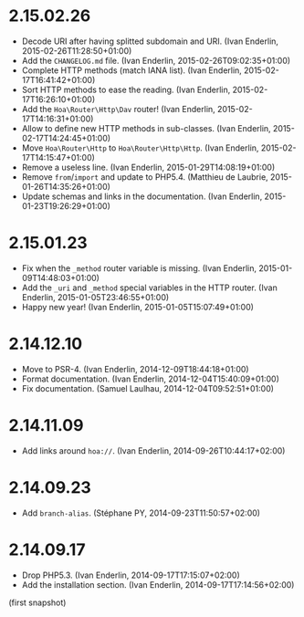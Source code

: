 # 2.15.02.26

  * Decode URI after having splitted subdomain and URI. (Ivan Enderlin, 2015-02-26T11:28:50+01:00)
  * Add the `CHANGELOG.md` file. (Ivan Enderlin, 2015-02-26T09:02:35+01:00)
  * Complete HTTP methods (match IANA list). (Ivan Enderlin, 2015-02-17T16:41:42+01:00)
  * Sort HTTP methods to ease the reading. (Ivan Enderlin, 2015-02-17T16:26:10+01:00)
  * Add the `Hoa\Router\Http\Dav` router! (Ivan Enderlin, 2015-02-17T14:16:31+01:00)
  * Allow to define new HTTP methods in sub-classes. (Ivan Enderlin, 2015-02-17T14:24:45+01:00)
  * Move `Hoa\Router\Http` to `Hoa\Router\Http\Http`. (Ivan Enderlin, 2015-02-17T14:15:47+01:00)
  * Remove a useless line. (Ivan Enderlin, 2015-01-29T14:08:19+01:00)
  * Remove `from`/`import` and update to PHP5.4. (Matthieu de Laubrie, 2015-01-26T14:35:26+01:00)
  * Update schemas and links in the documentation. (Ivan Enderlin, 2015-01-23T19:26:29+01:00)

# 2.15.01.23

  * Fix when the `_method` router variable is missing. (Ivan Enderlin, 2015-01-09T14:48:03+01:00)
  * Add the `_uri` and `_method` special variables in the HTTP router. (Ivan Enderlin, 2015-01-05T23:46:55+01:00)
  * Happy new year! (Ivan Enderlin, 2015-01-05T15:07:49+01:00)

# 2.14.12.10

  * Move to PSR-4. (Ivan Enderlin, 2014-12-09T18:44:18+01:00)
  * Format documentation. (Ivan Enderlin, 2014-12-04T15:40:09+01:00)
  * Fix documentation. (Samuel Laulhau, 2014-12-04T09:52:51+01:00)

# 2.14.11.09

  * Add links around `hoa://`. (Ivan Enderlin, 2014-09-26T10:44:17+02:00)

# 2.14.09.23

  * Add `branch-alias`. (Stéphane PY, 2014-09-23T11:50:57+02:00)

# 2.14.09.17

  * Drop PHP5.3. (Ivan Enderlin, 2014-09-17T17:15:07+02:00)
  * Add the installation section. (Ivan Enderlin, 2014-09-17T17:14:56+02:00)

(first snapshot)
